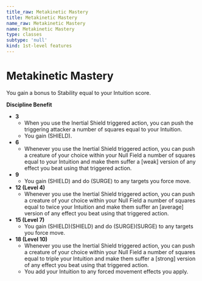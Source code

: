 ```yaml
---
title_raw: Metakinetic Mastery
title: Metakinetic Mastery
name_raw: Metakinetic Mastery
name: Metakinetic Mastery
type: classes
subtype: 'null'
kind: 1st-level features
---
```


# Metakinetic Mastery

You gain a bonus to Stability equal to your Intuition score.

**Discipline Benefit**

- **3**
  - When you use the Inertial Shield triggered action, you can push the triggering attacker a number of squares equal to your Intuition.
  - You gain (SHIELD).
- **6**
  - Whenever you use the Inertial Shield triggered action, you can push a creature of your choice within your Null Field a number of squares equal to your Intuition and make them suffer a \[weak\] version of any effect you beat using that triggered action.
- **9**
  - You gain (SHIELD) and do (SURGE) to any targets you force move.
- **12 (Level 4)**
  - Whenever you use the Inertial Shield triggered action, you can push a creature of your choice within your Null Field a number of squares equal to twice your Intuition and make them suffer an \[average\] version of any effect you beat using that triggered action.
- **15 (Level 7)**
  - You gain (SHIELD)(SHIELD) and do (SURGE)(SURGE) to any targets you force move.
- **18 (Level 10)**
  - Whenever you use the Inertial Shield triggered action, you can push a creature of your choice within your Null Field a number of squares equal to triple your Intuition and make them suffer a \[strong\] version of any effect you beat using that triggered action.
  - You add your Intuition to any forced movement effects you apply.
